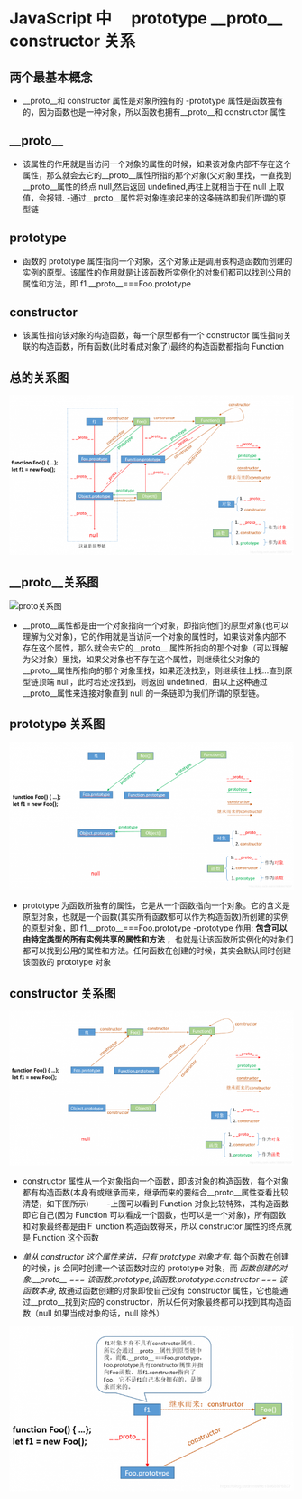 # JavaScript 中　 prototype \_\_proto\_\_ constructor 关系

## 两个最基本概念

* \_\_proto\_\_和 constructor 属性是对象所独有的
-prototype 属性是函数独有的，因为函数也是一种对象，所以函数也拥有\_\_proto\_\_和 constructor 属性

## \_\_proto\_\_

* 该属性的作用就是当访问一个对象的属性的时候，如果该对象内部不存在这个属性，那么就会去它的\_\_proto\_\_属性所指的那个对象(父对象)里找，一直找到\_\_proto\_\_属性的终点 null,然后返回 undefined,再往上就相当于在 null 上取值，会报错. -通过\_\_proto\_\_属性将对象连接起来的这条链路即我们所谓的原型链

## prototype

* 函数的 prototype 属性指向一个对象，这个对象正是调用该构造函数而创建的实例的原型。该属性的作用就是让该函数所实例化的对象们都可以找到公用的属性和方法，即 f1.\_\_proto\_\_===Foo.prototype

## constructor

* 该属性指向该对象的构造函数，每一个原型都有一个 constructor 属性指向关联的构造函数，所有函数(此时看成对象了)最终的构造函数都指向 Function

## 总的关系图

![总关系图](../../resource/blogs/images/prototype,__proto__,constructor关系/1.png)

## \_\_proto\_\_关系图

![proto关系图](../../resource/blogs/images/prototype,__proto__,constructor关系/２.png)

* \_\_proto\_\_属性都是由一个对象指向一个对象，即指向他们的原型对象(也可以理解为父对象)，它的作用就是当访问一个对象的属性时，如果该对象内部不存在这个属性，那么就会去它的\_\_proto\_\_ 属性所指向的那个对象（可以理解为父对象）里找，如果父对象也不存在这个属性，则继续往父对象的\_\_proto\_\_属性所指向的那个对象里找，如果还没找到，则继续往上找…直到原型链顶端 null，此时若还没找到，则返回 undefined，由以上这种通过\_\_proto\_\_属性来连接对象直到 null 的一条链即为我们所谓的原型链。

## prototype 关系图

![prototype关系图](../../resource/blogs/images/prototype,__proto__,constructor关系/3.png)

* prototype 为函数所独有的属性，它是从一个函数指向一个对象。它的含义是原型对象，也就是一个函数(其实所有函数都可以作为构造函数)所创建的实例的原型对象，即 f1.\_\_proto\_\_===Foo.prototype
-prototype 作用: **包含可以由特定类型的所有实例共享的属性和方法** ，也就是让该函数所实例化的对象们都可以找到公用的属性和方法。任何函数在创建的时候，其实会默认同时创建该函数的 prototype 对象

## constructor 关系图

![constructor关系图](../../resource/blogs/images/prototype,__proto__,constructor关系/4.png)

* constructor 属性从一个对象指向一个函数，即该对象的构造函数，每个对象都有构造函数(本身有或继承而来，继承而来的要结合\_\_proto\_\_属性查看比较清楚，如下图所示)　　 -上图可以看到 Function 对象比较特殊，其构造函数即它自己(因为 Function 可以看成一个函数，也可以是一个对象)，所有函数和对象最终都是由Ｆ unction 构造函数得来，所以 constructor 属性的终点就是 Function 这个函数

* _单从 constructor 这个属性来讲，只有 prototype 对象才有._ 每个函数在创建的时候，js 会同时创建一个该函数对应的 prototype 对象，而 _函数创建的对象.\_\_proto\_\_ === 该函数.prototype,该函数.prototype.constructor === 该函数本身,_ 故通过函数创建的对象即使自己没有 constructor 属性，它也能通过\_\_proto\_\_找到对应的 constructor，所以任何对象最终都可以找到其构造函数（null 如果当成对象的话，null 除外）

![继承而来的constructor图](../../resource/blogs/images/prototype,__proto__,constructor关系/5.png)
